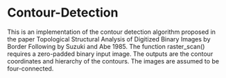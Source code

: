 # Contour-Detection
This is an implementation of the contour detection algorithm proposed in the paper Topological Structural Analysis of Digitized Binary Images by Border Following by Suzuki and Abe 1985.
The function raster_scan() requires a zero-padded binary input image.
The outputs are the contour coordinates and hierarchy of the contours. The images are assumed to be four-connected.


